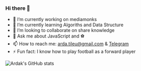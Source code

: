 ### Hi there 👋

- 🔭  I’m currently working on mediamonks
- 🌱  I’m currently learning Algoriths and Data Structure
- 👯  I’m looking to collaborate on share knowledge
- 💬  Ask me about JavaScript and ⚽
- 📫  How to reach me: arda.tileu@gmail.com & [Telegram](https://t.me/ardak_tileu)
- ⚡   Fun fact: I know how to play football as a forward player

<!--
**ardakkk/ardakkk** is a ✨ _special_ ✨ repository because its `README.md` (this file) appears on your GitHub profile.

Here are some ideas to get you started:

- 🔭 I’m currently working on ...
- 🌱 I’m currently learning ...
- 👯 I’m looking to collaborate on ...
- 🤔 I’m looking for help with ...
- 💬 Ask me about ...
- 📫 How to reach me: ...
- 😄 Pronouns: ...
- ⚡ Fun fact: ...
-->

<p align="justify">
  <img src="https://github-readme-stats.vercel.app/api?username=ardakkk&show_icons=true" alt="Ardak's GitHub stats"></img>
</p>
